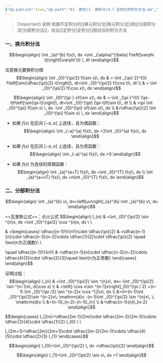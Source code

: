 ```yaml
---
{"dg-publish":true,"dg-path":"A1- 数学/1. 微积分/4.7 定积分的积分方法.md","permalink":"/A1- 数学/1. 微积分/4.7 定积分的积分方法/","dgPassFrontmatter":true,"noteIcon":"","created":"2024-09-17T16:25:47.000+08:00","updated":"2025-06-30T23:23:54.380+08:00"}
---
```



> [!important] 说明
> 依据不定积分的[[换元积分法\|换元积分法]]和[[分部积分法\|分部积分法]]，给出[[定积分\|定积分]]相对应的积分方法

### 一、换元积分法
$$\begin{align}
\int _{a}^{b} f(x)\, dx =\int _{\alpha}^{\beta} f\left[\varphi (t)\right]\varphi'(t)  \, dt
\end{align}$$

注意换元要换积分限
$$\begin{align}
\int _{0}^{\pi/2} f(\sin x)\, dx  & =-\int _{\pi/ 2}^{0} f\left[\sin(\dfrac{\pi}{2}-t)\right]\, dt=\int _{0}^{\pi/2} f(\cos t)\, dt \\
 & = \int _{0}^{\pi/2} f(\cos x)\, dx
\end{align}$$

$$\begin{align}
\int _{0}^{\pi } xf(\sin x)\, dx  & =-\int _{\pi }^{0} (\pi-t)f\left[\sin(\pi-t)\right]\, dt=\int _{0}^{\pi} (\pi-t)f(\sin t)\, dt \\
 & =\pi \int _{0}^{\pi} f(\sin x) \, dx -\int _{0}^{\pi} xf(\sin x)\, dx \\
&=\dfrac{\pi}{2} \int _{0}^{\pi} f(\sin x) \, dx
\end{align}$$


- 如果 $f (x)$ 在区间 $[-a,a]$ 上连续，且为偶函数：
$$\begin{align}
\int _{-a}^{a} f(x)\, dx =2\int _{0}^{a} f(x)\, dx 
\end{align}$$
- 如果 $f (x)$ 在区间 $[-a,a]$ 上连续，且为奇函数：
$$\begin{align}
\int _{-a}^{a} f(x)\, dx =0
\end{align}$$

- 如果 $f (x)$ 为连续的周期函数：
$$\begin{align}
\int _{a}^{a+T} f(x)\, dx =\int _{0}^{T} f(x)\, dx  \\
\int _{a}^{a+nT} f(x)\, dx =n\int _{0}^{T} f(x)\, dx 
\end{align}$$

### 二、分部积分法
$$\begin{align}
\int _{a}^{b} u\, dv=\left[uv\right]_{a}^{b}-\int _{a}^{b} v\, du  
\end{align}$$

==瓦里斯公式==：点火公式
$$\begin{align}
I_{n} & =\int _{0}^{\pi/2} \sin ^{n}x\, dx =\int _{0}^{\pi/2} \cos ^{n}x\, dx \\ \\

 & =\begin{cases}
\dfrac{(n-1)!!}{n!!}\cdot \dfrac{\pi}{2}  & =\dfrac{n-1}{n}\cdot \dfrac{n-3}{n-2}\cdots \dfrac{1}{2}\cdot \dfrac{\pi}{2} \quad  \text{n为正偶数}\\ \\

\quad \dfrac{(n-1)!!}{n!!} & =\dfrac{n-1}{n}\cdot \dfrac{n-3}{n-2}\cdots \dfrac{4}{5}\cdot \dfrac{2}{3}\quad \text{n为正奇数}
\end{cases}
\end{align}$$


证明过程：
$$\begin{align}
I_{n}  & =\int _{0}^{\pi/2} \sin ^{n}x\, dx=-\int _{0}^{\pi/2} \sin ^{n-1}x\, d(\cos x)  \\
 & =\left[-\cos x\sin ^{n-1}x\right]_{0}^{\pi / 2} +(n-1) \int _{0}^{\pi /2}  \sin ^{n-2}x \cos ^{2}x\, dx  \\
&=0+(n-1)\int _{0}^{\pi/2}\sin ^{n-2}x\; \mathrm{d}x -(n-1)\int _{0}^{\pi/2} \sin ^{n}x\, \; \mathrm{d}x \\
&=(n-1)I_{n-2}-(n-1)I_{n}   \\
&=\dfrac{n-1}{n}I_{n-2}
\end{align}$$

$$\begin{cases}
I_{2m}=\dfrac{2m-1}{2m}\cdot \dfrac{2m-3}{2m-5}\cdots \dfrac{3}{4}\cdot \dfrac{1}{2} I_{0} \\ \\

I_{2m+1}=\dfrac{2m}{2m+1}\cdot \dfrac{2m-2}{2m-1}\cdots \dfrac{4}{5}\cdot \dfrac{2}{3} I_{1}
\end{cases}$$

$$\begin{align}
I_{0}=\int _{0}^{\pi/2} \, dx =\dfrac{\pi}{2}
\end{align}$$

$$\begin{align}
I_{1}=\int _{0}^{\pi/2} \sin x\, dx =1
\end{align}$$

